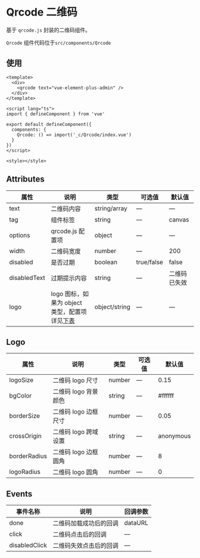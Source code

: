 # Qrcode 二维码

基于 `qrcode.js` 封装的二维码组件。

`Qrcode` 组件代码位于`src/components/Qrcode`

## 使用

```vue
<template>
  <div>
    <qrcode text="vue-element-plus-admin" />
  </div>
</template>

<script lang="ts">
import { defineComponent } from 'vue'

export default defineComponent({
  components: {
    Qrcode: () => import('_c/Qrcode/index.vue')
  }
})
</script>

<style></style>
```

## Attributes

| 属性 | 说明 | 类型 | 可选值 | 默认值 |
| --- | --- | --- | --- | --- |
| text | 二维码内容 | string/array | — | — |
| tag | 组件标签 | string | — | canvas |
| options | qrcode.js 配置项 | object | — | — |
| width | 二维码宽度 | number | — | 200 |
| disabled | 是否过期 | boolean | true/false | false |
| disabledText | 过期提示内容 | string | — | 二维码已失效 |
| logo | logo 图标，如果为 object 类型，配置项详见[下表](#Logo) | object/string | — | — |

## Logo<span id="Logo"></span>

| 属性         | 说明                 | 类型   | 可选值 | 默认值    |
| ------------ | -------------------- | ------ | ------ | --------- |
| logoSize     | 二维码 logo 尺寸     | number | —      | 0.15      |
| bgColor      | 二维码 logo 背景颜色 | string | —      | #ffffff   |
| borderSize   | 二维码 logo 边框尺寸 | number | —      | 0.05      |
| crossOrigin  | 二维码 logo 跨域设置 | string | —      | anonymous |
| borderRadius | 二维码 logo 边框圆角 | number | —      | 8         |
| logoRadius   | 二维码 logo 圆角     | number | —      | 0         |

## Events

| 事件名称      | 说明                   | 回调参数 |
| ------------- | ---------------------- | -------- |
| done          | 二维码加载成功后的回调 | dataURL  |
| click         | 二维码点击后的回调     | —        |
| disabledClick | 二维码失效点击后的回调 | —        |
